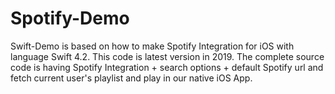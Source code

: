 # Spotify-Demo
Swift-Demo is based on how to make Spotify Integration for iOS with language Swift 4.2. This code is latest version in 2019. 
The complete source code is having Spotify Integration + search options + default Spotify url and fetch current user's playlist and play in our native iOS App.
